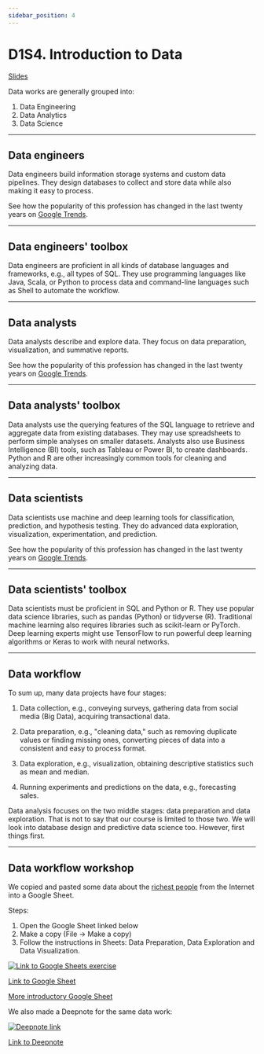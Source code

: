 ```yaml
---
sidebar_position: 4
---
```


# D1S4. Introduction to Data

[Slides](https://hackmd.io/@D3o17PKxQImUPBfYYD6wYg/ry01WZJaY#/)

Data works are generally grouped into:

1. Data Engineering
2. Data Analytics
3. Data Science

---

## Data engineers

Data engineers build information storage systems and custom data pipelines. They design databases to collect and store data while also making it easy to process.

See how the popularity of this profession has changed in the last twenty years on [Google Trends](https://trends.google.com/trends/explore?date=all&geo=US&q=data%20engineer).

---

## Data engineers' toolbox

Data engineers are proficient in all kinds of database languages and frameworks, e.g., all types of SQL. They use programming languages like Java, Scala, or Python to process data and command-line languages such as Shell to automate the workflow.

---

## Data analysts

Data analysts describe and explore data. They focus on data preparation, visualization, and summative reports.

See how the popularity of this profession has changed in the last twenty years on [Google Trends](https://trends.google.com/trends/explore?date=all&geo=US&q=data%20analyst).

---

## Data analysts' toolbox

Data analysts use the querying features of the SQL language to retrieve and aggregate data from existing databases. They may use spreadsheets to perform simple analyses on smaller datasets. Analysts also use Business Intelligence (BI) tools, such as Tableau or Power BI, to create dashboards. Python and R are other increasingly common tools for cleaning and analyzing data.

---

## Data scientists

Data scientists use machine and deep learning tools for classification, prediction, and hypothesis testing. They do advanced data exploration, visualization, experimentation, and prediction.

See how the popularity of this profession has changed in the last twenty years on [Google Trends](https://trends.google.com/trends/explore?date=all&geo=US&q=data%20scientist).

---

## Data scientists' toolbox

Data scientists must be proficient in SQL and Python or R. They use popular data science libraries, such as pandas (Python) or tidyverse (R). Traditional machine learning also requires libraries such as scikit-learn or PyTorch. Deep learning experts might use TensorFlow to run powerful deep learning algorithms or Keras to work with neural networks.

---

## Data workflow

To sum up, many data projects have four stages:

1. Data collection, e.g., conveying surveys, gathering data from social media (Big Data), acquiring transactional data.

2. Data preparation, e.g., "cleaning data," such as removing duplicate values or finding missing ones, converting pieces of data into a consistent and easy to process format.

3. Data exploration, e.g., visualization, obtaining descriptive statistics such as mean and median.

4. Running experiments and predictions on the data, e.g., forecasting sales.

Data analysis focuses on the two middle stages: data preparation and data exploration. That is not to say that our course is limited to those two. We will look into database design and predictive data science too. However, first things first.

---

## Data workflow workshop

We copied and pasted some data about the [richest people](https://www.forbes.com/real-time-billionaires/#5aaf70953d78) from the Internet into a Google Sheet.

Steps:

1. Open the Google Sheet linked below
2. Make a copy (File -> Make a copy)
3. Follow the instructions in Sheets: Data Preparation, Data Exploration and Data Visualization.

[<img
    src="/img/icons/google-sheets.svg"
    alt="Link to Google Sheets exercise"
/>](https://docs.google.com/spreadsheets/d/1_Uy1djdNfZm7_6tuiKP1hqTDWZlCOE3xuYXG_WzRC_c/edit#gid=1213284974)

[Link to Google Sheet](https://docs.google.com/spreadsheets/d/1_Uy1djdNfZm7_6tuiKP1hqTDWZlCOE3xuYXG_WzRC_c/edit#gid=1213284974)

[More introductory Google Sheet](https://docs.google.com/spreadsheets/d/18pe4vJRvw31fMxYVtiXqXDwGDq7OUPPGiAa6xkjj3lc)

We also made a Deepnote for the same data work:

[<img
    src="/img/icons/deepnote-logo.svg"
    alt="Deepnote link"
/>](https://deepnote.com/project/Introduction-to-data-KSdiQmt3T_WCJ9x7ral9OQ)

[Link to Deepnote](https://deepnote.com/project/Introduction-to-data-KSdiQmt3T_WCJ9x7ral9OQ)
